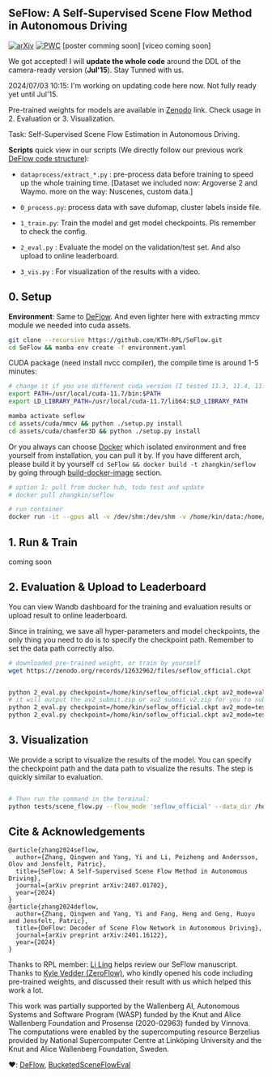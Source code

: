 SeFlow: A Self-Supervised Scene Flow Method in Autonomous Driving
---

[![arXiv](https://img.shields.io/badge/arXiv-2407.01702-b31b1b?logo=arxiv&logoColor=white)](https://arxiv.org/abs/2407.01702)
[![PWC](https://img.shields.io/endpoint.svg?url=https://paperswithcode.com/badge/seflow-a-self-supervised-scene-flow-method-in/self-supervised-scene-flow-estimation-on-1)](https://paperswithcode.com/sota/self-supervised-scene-flow-estimation-on-1?p=seflow-a-self-supervised-scene-flow-method-in)
[poster comming soon]
[viceo coming soon]

We got accepted! I will **update the whole code** around the DDL of the camera-ready version (**Jul'15**). Stay Tunned with us.

2024/07/03 10:15: I'm working on updating code here now. Not fully ready yet until Jul'15.

Pre-trained weights for models are available in [Zenodo](https://zenodo.org/records/12632962) link. Check usage in 2. Evaluation or 3. Visualization.

Task: Self-Supervised Scene Flow Estimation in Autonomous Driving. 

**Scripts** quick view in our scripts (We directly follow our previous work [DeFlow code structure](https://github.com/KTH-RPL/DeFlow)):

- `dataprocess/extract_*.py` : pre-process data before training to speed up the whole training time. 
  [Dataset we included now: Argoverse 2 and Waymo.  more on the way: Nuscenes, custom data.]
  
- `0_process.py`: process data with save dufomap, cluster labels inside file.

- `1_train.py`: Train the model and get model checkpoints. Pls remember to check the config.

- `2_eval.py` : Evaluate the model on the validation/test set. And also upload to online leaderboard.

- `3_vis.py` : For visualization of the results with a video.


## 0. Setup

**Environment**: Same to [DeFlow](https://github.com/KTH-RPL/DeFlow). And even lighter here with extracting mmcv module we needed into cuda assets.

```bash
git clone --recursive https://github.com/KTH-RPL/SeFlow.git
cd SeFlow && mamba env create -f environment.yaml
```

CUDA package (need install nvcc compiler), the compile time is around 1-5 minutes:
```bash
# change it if you use different cuda version (I tested 11.3, 11.4, 11.7 all works)
export PATH=/usr/local/cuda-11.7/bin:$PATH
export LD_LIBRARY_PATH=/usr/local/cuda-11.7/lib64:$LD_LIBRARY_PATH

mamba activate seflow
cd assets/cuda/mmcv && python ./setup.py install
cd assets/cuda/chamfer3D && python ./setup.py install
```

Or you always can choose [Docker](https://en.wikipedia.org/wiki/Docker_(software)) which isolated environment and free yourself from installation, you can pull it by. 
If you have different arch, please build it by yourself `cd SeFlow && docker build -t zhangkin/seflow` by going through [build-docker-image](https://github.com/KTH-RPL/DeFlow/blob/main/assets/README.md/#build-docker-image) section.
```bash
# option 1: pull from docker hub, todo test and update
# docker pull zhangkin/seflow

# run container
docker run -it --gpus all -v /dev/shm:/dev/shm -v /home/kin/data:/home/kin/data --name seflow zhangkin/seflow /bin/zsh
```

## 1. Run & Train

coming soon

## 2. Evaluation & Upload to Leaderboard

You can view Wandb dashboard for the training and evaluation results or upload result to online leaderboard.

Since in training, we save all hyper-parameters and model checkpoints, the only thing you need to do is to specify the checkpoint path. Remember to set the data path correctly also.

```bash
# downloaded pre-trained weight, or train by yourself
wget https://zenodo.org/records/12632962/files/seflow_official.ckpt


python 2_eval.py checkpoint=/home/kin/seflow_official.ckpt av2_mode=val # it will directly prints all metric
# it will output the av2_submit.zip or av2_submit_v2.zip for you to submit to leaderboard
python 2_eval.py checkpoint=/home/kin/seflow_official.ckpt av2_mode=test leaderboard_version=1
python 2_eval.py checkpoint=/home/kin/seflow_official.ckpt av2_mode=test leaderboard_version=2
```


## 3. Visualization

We provide a script to visualize the results of the model. You can specify the checkpoint path and the data path to visualize the results. The step is quickly similar to evaluation.

```bash

# Then run the command in the terminal:
python tests/scene_flow.py --flow_mode 'seflow_official' --data_dir /home/kin/data/av2/preprocess/sensor/mini
```


## Cite & Acknowledgements

```
@article{zhang2024seflow,
  author={Zhang, Qingwen and Yang, Yi and Li, Peizheng and Andersson, Olov and Jensfelt, Patric},
  title={SeFlow: A Self-Supervised Scene Flow Method in Autonomous Driving},
  journal={arXiv preprint arXiv:2407.01702},
  year={2024}
}
@article{zhang2024deflow,
  author={Zhang, Qingwen and Yang, Yi and Fang, Heng and Geng, Ruoyu and Jensfelt, Patric},
  title={DeFlow: Decoder of Scene Flow Network in Autonomous Driving},
  journal={arXiv preprint arXiv:2401.16122},
  year={2024}
}
```

Thanks to RPL member: [Li Ling](https://www.kth.se/profile/liling) helps review our SeFlow manuscript. 
Thanks to [Kyle Vedder (ZeroFlow)](https://github.com/kylevedder), who kindly opened his code including pre-trained weights, and discussed their result with us which helped this work a lot. 

This work was partially supported by the Wallenberg AI, Autonomous Systems and Software Program (WASP) funded by the Knut and Alice Wallenberg Foundation and Prosense (2020-02963) funded by Vinnova. 
The computations were enabled by the supercomputing resource Berzelius provided by National Supercomputer Centre at Linköping University and the Knut and Alice Wallenberg Foundation, Sweden.

❤️: [DeFlow](https://github.com/KTH-RPL/DeFlow), [BucketedSceneFlowEval](https://github.com/kylevedder/BucketedSceneFlowEval)

